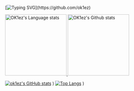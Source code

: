[![Typing SVG](https://readme-typing-svg.herokuapp.com?font=Fira+Code&weight=700&pause=1000&color=ED3F84&width=435&lines=Hey+there%2C+I'm+OK1ez!)](https://github.com/ok1ez)

<div align="left"> 
<a href="https://github.com/anuraghazra/github-readme-stats#gh-dark-mode-only">
<img height=200 src="https://github-readme-stats-git-masterrstaa-rickstaa.vercel.app/api/top-langs/?username=ok1ez&layout=compact&langs_count=10&include_orgs=true&theme=radical" alt="OK1ez's Language stats" />
</a>
<a href="https://github.com/anuraghazra/github-readme-stats#gh-dark-mode-only">
<img height=200 src="https://github-readme-stats-git-masterrstaa-rickstaa.vercel.app/api?username=ok1ez&show_icons=true&count_private=true&include_all_commits=true&include_orgs=true&exclude_repo=github-readme-stats&theme=radical" alt="OK1ez's Github stats" />
</a>
</div>

[![ok1ez's GitHub stats](https://github-readme-stats.vercel.app/api?username=ok1ez&show_icons=true&theme=radical)](https://github.com/ok1ez)
)
[![Top Langs](https://github-readme-stats.vercel.app/api/top-langs/?username=ok1ez&layout=compact&theme=radical)](https://github.com/ok1ez)
)











